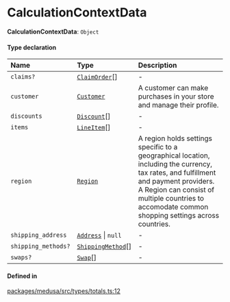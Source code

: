 # CalculationContextData

 **CalculationContextData**: `Object`

#### Type declaration

| Name | Type | Description |
| :------ | :------ | :------ |
| `claims?` | [`ClaimOrder`](../classes/ClaimOrder.md)[] | - |
| `customer` | [`Customer`](../classes/Customer.md) | A customer can make purchases in your store and manage their profile. |
| `discounts` | [`Discount`](../classes/Discount.md)[] | - |
| `items` | [`LineItem`](../classes/LineItem.md)[] | - |
| `region` | [`Region`](../classes/Region.md) | A region holds settings specific to a geographical location, including the currency, tax rates, and fulfillment and payment providers. A Region can consist of multiple countries to accomodate common shopping settings across countries. |
| `shipping_address` | [`Address`](../classes/Address.md) \| ``null`` | - |
| `shipping_methods?` | [`ShippingMethod`](../classes/ShippingMethod.md)[] | - |
| `swaps?` | [`Swap`](../classes/Swap.md)[] | - |

#### Defined in

[packages/medusa/src/types/totals.ts:12](https://github.com/medusajs/medusa/blob/3d9f5ae63/packages/medusa/src/types/totals.ts#L12)
